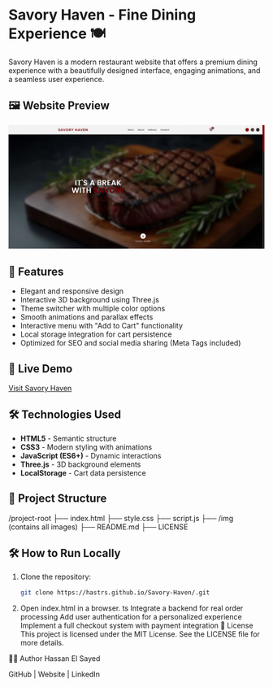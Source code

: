 # Savory Haven - Fine Dining Experience 🍽️

Savory Haven is a modern restaurant website that offers a premium dining experience with a beautifully designed interface, engaging animations, and a seamless user experience.

## 🖼️ Website Preview
![Savory Haven Preview](./img/savory-haven.webp)

## 🌟 Features
- Elegant and responsive design
- Interactive 3D background using Three.js
- Theme switcher with multiple color options
- Smooth animations and parallax effects
- Interactive menu with "Add to Cart" functionality
- Local storage integration for cart persistence
- Optimized for SEO and social media sharing (Meta Tags included)

## 🚀 Live Demo
[Visit Savory Haven](https://hastrs.github.io/Savory-Haven/)

## 🛠️ Technologies Used
- **HTML5** - Semantic structure
- **CSS3** - Modern styling with animations
- **JavaScript (ES6+)** - Dynamic interactions
- **Three.js** - 3D background elements
- **LocalStorage** - Cart data persistence

## 📂 Project Structure
/project-root
├── index.html
├── style.css
├── script.js
├── /img (contains all images)
├── README.md
├── LICENSE

## 🛠️ How to Run Locally
1. Clone the repository:
   ```sh
   git clone https://hastrs.github.io/Savory-Haven/.git
2. Open index.html in a browser.
ts
Integrate a backend for real order processing
Add user authentication for a personalized experience
Implement a full checkout system with payment integration
📝 License
This project is licensed under the MIT License. See the LICENSE file for more details.

👨‍💻 Author
Hassan El Sayed

GitHub | Website | LinkedIn
